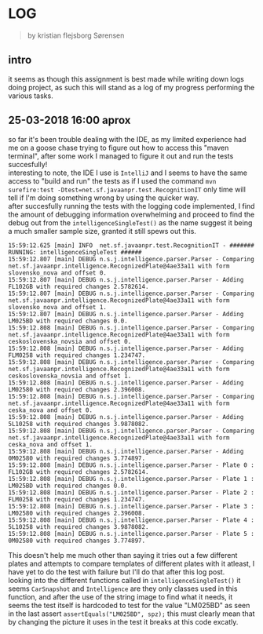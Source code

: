 # LOG
>by kristian flejsborg Sørensen
## intro
it seems as though this assignment is best made while writing down logs doing project, as such this will stand as a log of my progress performing the various tasks.

## 25-03-2018 16:00 aprox
so far it's been trouble dealing with the IDE, as my limited experience had me on a goose chase trying to figure out how to access this "maven terminal", after some work I managed to figure it out and run the tests succesfully!   
interesting to note, the IDE I use is `IntelliJ` and I seems to have the same access to "build and run" the tests as if I used the command `mvn surefire:test -Dtest=net.sf.javaanpr.test.RecognitionIT` only time will tell if I'm doing something wrong by using the quicker way.   
after succesfully running the tests with the logging code implemented, I find the amount of debugging information overwhelming and proceed to find the debug out from the `intelligenceSingleTest()` as the name suggest it being a much smaller sample size, granted it still spews out this.
```
15:59:12.625 [main] INFO  net.sf.javaanpr.test.RecognitionIT - ####### RUNNING: intelligenceSingleTest ######
15:59:12.807 [main] DEBUG n.s.j.intelligence.parser.Parser - Comparing net.sf.javaanpr.intelligence.RecognizedPlate@4ae33a11 with form slovensko_nova and offset 0.
15:59:12.807 [main] DEBUG n.s.j.intelligence.parser.Parser - Adding FL102GB with required changes 2.5782614.
15:59:12.807 [main] DEBUG n.s.j.intelligence.parser.Parser - Comparing net.sf.javaanpr.intelligence.RecognizedPlate@4ae33a11 with form slovensko_nova and offset 1.
15:59:12.807 [main] DEBUG n.s.j.intelligence.parser.Parser - Adding LM025BD with required changes 0.0.
15:59:12.808 [main] DEBUG n.s.j.intelligence.parser.Parser - Comparing net.sf.javaanpr.intelligence.RecognizedPlate@4ae33a11 with form ceskoslovenska_novsia and offset 0.
15:59:12.808 [main] DEBUG n.s.j.intelligence.parser.Parser - Adding FLM0258 with required changes 1.234747.
15:59:12.808 [main] DEBUG n.s.j.intelligence.parser.Parser - Comparing net.sf.javaanpr.intelligence.RecognizedPlate@4ae33a11 with form ceskoslovenska_novsia and offset 1.
15:59:12.808 [main] DEBUG n.s.j.intelligence.parser.Parser - Adding LM02580 with required changes 2.396008.
15:59:12.808 [main] DEBUG n.s.j.intelligence.parser.Parser - Comparing net.sf.javaanpr.intelligence.RecognizedPlate@4ae33a11 with form ceska_nova and offset 0.
15:59:12.808 [main] DEBUG n.s.j.intelligence.parser.Parser - Adding 5L10258 with required changes 3.9878082.
15:59:12.808 [main] DEBUG n.s.j.intelligence.parser.Parser - Comparing net.sf.javaanpr.intelligence.RecognizedPlate@4ae33a11 with form ceska_nova and offset 1.
15:59:12.808 [main] DEBUG n.s.j.intelligence.parser.Parser - Adding 0M02580 with required changes 3.774897.
15:59:12.808 [main] DEBUG n.s.j.intelligence.parser.Parser - Plate 0 : FL102GB with required changes 2.5782614.
15:59:12.808 [main] DEBUG n.s.j.intelligence.parser.Parser - Plate 1 : LM025BD with required changes 0.0.
15:59:12.808 [main] DEBUG n.s.j.intelligence.parser.Parser - Plate 2 : FLM0258 with required changes 1.234747.
15:59:12.808 [main] DEBUG n.s.j.intelligence.parser.Parser - Plate 3 : LM02580 with required changes 2.396008.
15:59:12.808 [main] DEBUG n.s.j.intelligence.parser.Parser - Plate 4 : 5L10258 with required changes 3.9878082.
15:59:12.808 [main] DEBUG n.s.j.intelligence.parser.Parser - Plate 5 : 0M02580 with required changes 3.774897.
```
This doesn't help me much other than saying it tries out a few different plates and attempts to compare templates of different plates with it atleast, I have yet to do the test with failure but I'll do that after this log post.   
looking into the different functions called in `intelligenceSingleTest()` it seems `CarSnapshot` and `Intelligence` are they only classes used in this function, and after the use of the string image to find what it needs, it seems the test itself is hardcoded to test for the value "LM025BD" as seen in the last assert `assertEquals("LM025BD", spz);` this must clearly mean that by changing the picture it uses in the test it breaks at this code excatly.
